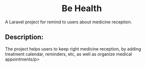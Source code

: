 <h1 align="center">Be Health</h1>
  <p> A Laravel project for remind to users about medicine reception.
 <h2>Description:</h2>
  <p>The project helps users to keep right medicine reception, by adding treatment calendar, reminders, etc, as well as organize medical appointments/p>
